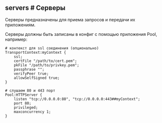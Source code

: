 ## servers # Серверы

Серверы предназначены для приема запросов и передачи их приложениям.

Серверы должны быть записаны в конфиг с помощью приложения Pool, например:

    # контекст для ssl соединения (опционально)
    TransportContext:myContext {
        ssl;
        certFile "/path/to/cert.pem";
        pkFile "/path/to/privkey.pem";
        passphrase "";
        verifyPeer true;
        allowSelfSigned true;
    }
    
    # слушаем 80 и 443 порт
    Pool:HTTPServer {
        listen "tcp://0.0.0.0:80", "tcp://0.0.0.0:443##myContext";
        port 80;
        privileged;
        maxconcurrency 1;
    }